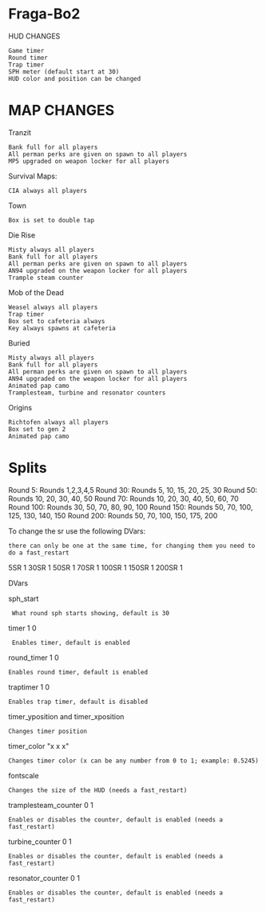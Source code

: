 # Fraga-Bo2

HUD CHANGES

    Game timer
    Round timer
    Trap timer
    SPH meter (default start at 30)
    HUD color and position can be changed

# MAP CHANGES

Tranzit

    Bank full for all players
    All perman perks are given on spawn to all players
    MP5 upgraded on weapon locker for all players
    
Survival Maps:

    CIA always all players
    
Town

    Box is set to double tap
    
Die Rise

    Misty always all players
    Bank full for all players
    All perman perks are given on spawn to all players
    AN94 upgraded on the weapon locker for all players
    Trample steam counter
    
Mob of the Dead

    Weasel always all players
    Trap timer
    Box set to cafeteria always
    Key always spawns at cafeteria
    
Buried

    Misty always all players
    Bank full for all players
    All perman perks are given on spawn to all players
    AN94 upgraded on the weapon locker for all players
    Animated pap camo
    Tramplesteam, turbine and resonator counters

Origins

    Richtofen always all players
    Box set to gen 2
    Animated pap camo

# Splits

Round 5: Rounds 1,2,3,4,5
Round 30: Rounds 5, 10, 15, 20, 25, 30
Round 50: Rounds 10, 20, 30, 40, 50
Round 70: Rounds 10, 20, 30, 40, 50, 60, 70
Round 100: Rounds 30, 50, 70, 80, 90, 100
Round 150: Rounds 50, 70, 100, 125, 130, 140, 150
Round 200: Rounds 50, 70, 100, 150, 175, 200

To change the sr use the following DVars:

    there can only be one at the same time, for changing them you need to do a fast_restart

5SR 1
30SR 1
50SR 1
70SR 1
100SR 1
150SR 1
200SR 1

DVars

sph_start

     What round sph starts showing, default is 30
    
timer 1 0

     Enables timer, default is enabled

round_timer 1 0

    Enables round timer, default is enabled

traptimer 1 0

    Enables trap timer, default is disabled
    
timer_yposition and timer_xposition

    Changes timer position
    
timer_color "x x x"

    Changes timer color (x can be any number from 0 to 1; example: 0.5245)
    
fontscale

    Changes the size of the HUD (needs a fast_restart)
        
tramplesteam_counter 0 1

    Enables or disables the counter, default is enabled (needs a fast_restart)
    
turbine_counter 0 1

    Enables or disables the counter, default is enabled (needs a fast_restart)
    
resonator_counter 0 1

    Enables or disables the counter, default is enabled (needs a fast_restart)
